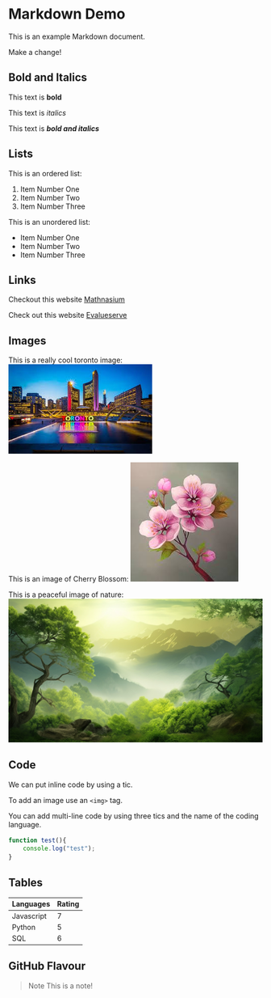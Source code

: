 # Markdown Demo

This is an example Markdown document.

Make a change!


## Bold and Italics

This text is **bold**

This text is _italics_

This text is **_bold and italics_**


## Lists

This is an ordered list:

1. Item Number One
2. Item Number Two
3. Item Number Three

This is an unordered list:

- Item Number One
- Item Number Two
- Item Number Three



## Links

Checkout this website [Mathnasium](https://www.mathnasium.com/ca)

Check out this website [Evalueserve](https://www.evalueserve.com/)


## Images

This is a really cool toronto image: ![NathanPhilipsSquare](toronto.jpeg)

This is an image of Cherry Blossom: ![CherryBlossom](cherryblossom.jpeg)

This is a peaceful image of nature: ![Nature](nature.jpg)



## Code

We can put inline code by using a tic.

To add an image use an `<img>` tag.

You can add multi-line code by using three tics and the name of the coding language.

```javascript
function test(){
    console.log("test");
}
```


## Tables

|  Languages      |   Rating      |
|-----------------|---------------|
|  Javascript     |     7         |
|   Python        |     5         |
|    SQL          |    6          |



## GitHub Flavour

> Note
> This is a note!





